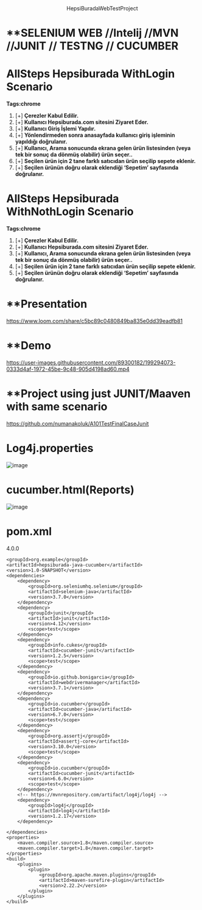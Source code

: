 <div align="center">
 HepsiBuradaWebTestProject
</div>

# **SELENIUM WEB //Intelij //MVN //JUNIT // TESTNG // CUCUMBER 
# AllSteps Hepsiburada WithLogin Scenario 
**Tags:chrome**
1. [+] **Çerezler Kabul Edilir.**
2. [+] **Kullanıcı Hepsiburada.com sitesini Ziyaret Eder.**
3. [+] **Kullanıcı Giriş İşlemi Yapılır.**
4. [+] **Yönlendirmeden sonra anasayfada kullanıcı giriş işleminin yapıldığı doğrulanır.**
5. [+] **Kullanıcı, Arama sonucunda ekrana gelen ürün listesinden (veya tek bir sonuç da dönmüş olabilir) ürün seçer..**
6. [+] **Seçilen ürün için 2 tane farklı satıcıdan ürün seçilip sepete eklenir.**
7. [+] **Seçilen ürünün doğru olarak eklendiği ‘Sepetim’ sayfasında doğrulanır.**



# AllSteps Hepsiburada WithNothLogin Scenario 
**Tags:chrome**
1. [+] **Çerezler Kabul Edilir.**
2. [+] **Kullanıcı Hepsiburada.com sitesini Ziyaret Eder.**
3. [+] **Kullanıcı, Arama sonucunda ekrana gelen ürün listesinden (veya tek bir sonuç da dönmüş olabilir) ürün seçer..**
4. [+] **Seçilen ürün için 2 tane farklı satıcıdan ürün seçilip sepete eklenir.**
5. [+] **Seçilen ürünün doğru olarak eklendiği ‘Sepetim’ sayfasında doğrulanır.**

# **Presentation
https://www.loom.com/share/c5bc89c0480849ba835e0dd39eadfb81

# **Demo
https://user-images.githubusercontent.com/89300182/199294073-0333d4af-1972-45be-9c48-905d4198ad60.mp4

# **Project using just JUNIT/Maaven with same scenario 
https://github.com/numanakoluk/A101TestFinalCaseJunit

# Log4j.properties 
![image](https://user-images.githubusercontent.com/89300182/198880629-c5844989-ab5e-4753-9fcc-e364e2042b72.png)

# cucumber.html(Reports)

![image](https://user-images.githubusercontent.com/89300182/198880702-725d4f21-1213-47e7-93a2-adcae6ca1fa8.png)

# pom.xml
 
 <?xml version="1.0" encoding="UTF-8"?>
<project xmlns="http://maven.apache.org/POM/4.0.0"
         xmlns:xsi="http://www.w3.org/2001/XMLSchema-instance"
         xsi:schemaLocation="http://maven.apache.org/POM/4.0.0 http://maven.apache.org/xsd/maven-4.0.0.xsd">
    <modelVersion>4.0.0</modelVersion>

    <groupId>org.example</groupId>
    <artifactId>hepsiburada-java-cucumber</artifactId>
    <version>1.0-SNAPSHOT</version>
    <dependencies>
        <dependency>
            <groupId>org.seleniumhq.selenium</groupId>
            <artifactId>selenium-java</artifactId>
            <version>3.7.0</version>
        </dependency>
        <dependency>
            <groupId>junit</groupId>
            <artifactId>junit</artifactId>
            <version>4.12</version>
            <scope>test</scope>
        </dependency>
        <dependency>
            <groupId>info.cukes</groupId>
            <artifactId>cucumber-junit</artifactId>
            <version>1.2.5</version>
            <scope>test</scope>
        </dependency>
        <dependency>
            <groupId>io.github.bonigarcia</groupId>
            <artifactId>webdrivermanager</artifactId>
            <version>3.7.1</version>
        </dependency>
        <dependency>
            <groupId>io.cucumber</groupId>
            <artifactId>cucumber-java</artifactId>
            <version>6.7.0</version>
            <scope>test</scope>
        </dependency>
        <dependency>
            <groupId>org.assertj</groupId>
            <artifactId>assertj-core</artifactId>
            <version>3.10.0</version>
            <scope>test</scope>
        </dependency>
        <dependency>
            <groupId>io.cucumber</groupId>
            <artifactId>cucumber-junit</artifactId>
            <version>6.6.0</version>
            <scope>test</scope>
        </dependency>
        <!-- https://mvnrepository.com/artifact/log4j/log4j -->
        <dependency>
            <groupId>log4j</groupId>
            <artifactId>log4j</artifactId>
            <version>1.2.17</version>
        </dependency>

    </dependencies>
    <properties>
        <maven.compiler.source>1.8</maven.compiler.source>
        <maven.compiler.target>1.8</maven.compiler.target>
    </properties>
    <build>
        <plugins>
            <plugin>
                <groupId>org.apache.maven.plugins</groupId>
                <artifactId>maven-surefire-plugin</artifactId>
                <version>2.22.2</version>
            </plugin>
        </plugins>
    </build>
</project>

 ```
